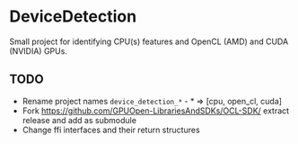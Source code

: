 # DeviceDetection
Small project for identifying CPU(s) features and OpenCL (AMD) and CUDA (NVIDIA) GPUs.

## TODO 
  - Rename project names `device_detection_*` - * => [cpu, open_cl, cuda]
  - Fork https://github.com/GPUOpen-LibrariesAndSDKs/OCL-SDK/ extract release and add as submodule
  - Change ffi interfaces and their return structures  
  